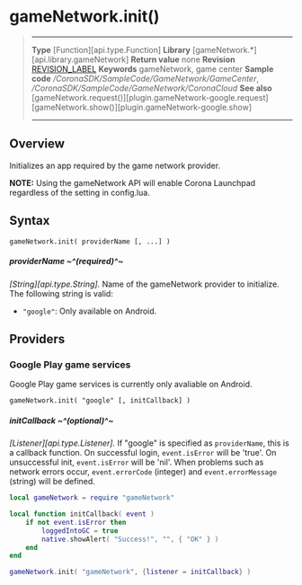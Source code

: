 
# gameNetwork.init()

> --------------------- ------------------------------------------------------------------------------------------
> __Type__              [Function][api.type.Function]
> __Library__           [gameNetwork.*][api.library.gameNetwork]
> __Return value__      none
> __Revision__          [REVISION_LABEL](REVISION_URL)
> __Keywords__          gameNetwork, game center
> __Sample code__       */CoronaSDK/SampleCode/GameNetwork/GameCenter*, */CoronaSDK/SampleCode/GameNetwork/CoronaCloud*
> __See also__          [gameNetwork.request()][plugin.gameNetwork-google.request]<br/>[gameNetwork.show()][plugin.gameNetwork-google.show]
> --------------------- ------------------------------------------------------------------------------------------


## Overview

Initializes an app required by the game network provider.

**NOTE:** Using the gameNetwork API will enable Corona Launchpad regardless of the setting in config.lua.

## Syntax

	gameNetwork.init( providerName [, ...] )
	
##### providerName ~^(required)^~
_[String][api.type.String]._ Name of the gameNetwork provider to initialize. The following string is valid:

* `"google"`: Only available on Android.

## Providers

### Google Play game services

Google Play game services is currently only avaliable on Android.

	gameNetwork.init( "google" [, initCallback] )

##### initCallback ~^(optional)^~
_[Listener][api.type.Listener]._ If "google" is specified as `providerName`, this is a callback function. On successful login, `event.isError` will be 'true'. On unsuccessful init, `event.isError` will be 'nil'. When problems such as network errors occur, `event.errorCode` (integer) and `event.errorMessage` (string) will be defined. 

`````lua
local gameNetwork = require "gameNetwork"

local function initCallback( event )
	if not event.isError then
		loggedIntoGC = true
        native.showAlert( "Success!", "", { "OK" } )
	end
end

gameNetwork.init( "gameNetwork", {listener = initCallback} )
`````